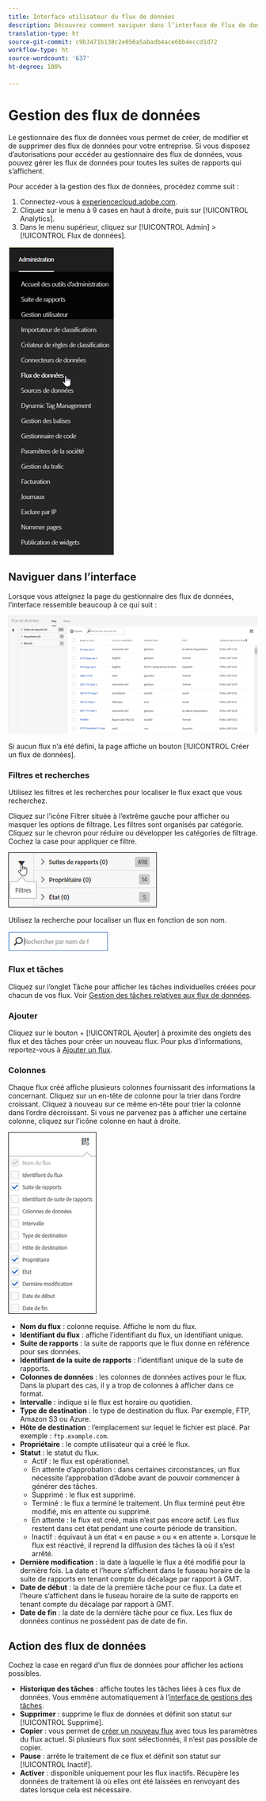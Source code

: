 ```yaml
---
title: Interface utilisateur du flux de données
description: Découvrez comment naviguer dans l’interface de flux de données.
translation-type: ht
source-git-commit: c9b3471b138c2e056a5abadb4ace6bb4eccd1d72
workflow-type: ht
source-wordcount: '637'
ht-degree: 100%

---
```



# Gestion des flux de données

Le gestionnaire des flux de données vous permet de créer, de modifier et de supprimer des flux de données pour votre entreprise. Si vous disposez d’autorisations pour accéder au gestionnaire des flux de données, vous pouvez gérer les flux de données pour toutes les suites de rapports qui s’affichent.

Pour accéder à la gestion des flux de données, procédez comme suit :

1. Connectez-vous à [experiencecloud.adobe.com](https://experiencecloud.adobe.com).
2. Cliquez sur le menu à 9 cases en haut à droite, puis sur [!UICONTROL Analytics].
3. Dans le menu supérieur, cliquez sur [!UICONTROL Admin] > [!UICONTROL Flux de données].

![Menu du flux de données](assets/AdminMenu.png)

## Naviguer dans l’interface

Lorsque vous atteignez la page du gestionnaire des flux de données, l’interface ressemble beaucoup à ce qui suit :

![Flux de données](assets/feeds.png)

Si aucun flux n’a été défini, la page affiche un bouton [!UICONTROL Créer un flux de données].

### Filtres et recherches

Utilisez les filtres et les recherches pour localiser le flux exact que vous recherchez.

Cliquez sur l’icône Filtrer située à l’extrême gauche pour afficher ou masquer les options de filtrage. Les filtres sont organisés par catégorie. Cliquez sur le chevron pour réduire ou développer les catégories de filtrage. Cochez la case pour appliquer ce filtre.

![Filtrer](assets/filters.jpg)

Utilisez la recherche pour localiser un flux en fonction de son nom.

![Recherche](assets/search.jpg)

### Flux et tâches

Cliquez sur l’onglet Tâche pour afficher les tâches individuelles créées pour chacun de vos flux. Voir [Gestion des tâches relatives aux flux de données](df-manage-jobs.md).

### Ajouter

Cliquez sur le bouton + [!UICONTROL Ajouter] à proximité des onglets des flux et des tâches pour créer un nouveau flux. Pour plus d’informations, reportez-vous à [Ajouter un flux](create-feed.md).

### Colonnes

Chaque flux créé affiche plusieurs colonnes fournissant des informations la concernant. Cliquez sur un en-tête de colonne pour la trier dans l’ordre croissant. Cliquez à nouveau sur ce même en-tête pour trier la colonne dans l’ordre décroissant. Si vous ne parvenez pas à afficher une certaine colonne, cliquez sur l’icône colonne en haut à droite.

![Icône Colonne](assets/cols.jpg)

* **Nom du flux** : colonne requise. Affiche le nom du flux.
* **Identifiant du flux** : affiche l’identifiant du flux, un identifiant unique.
* **Suite de rapports** : la suite de rapports que le flux donne en référence pour ses données.
* **Identifiant de la suite de rapports** : l’identifiant unique de la suite de rapports.
* **Colonnes de données** : les colonnes de données actives pour le flux. Dans la plupart des cas, il y a trop de colonnes à afficher dans ce format.
* **Intervalle** : indique si le flux est horaire ou quotidien.
* **Type de destination** : le type de destination du flux. Par exemple, FTP, Amazon S3 ou Azure.
* **Hôte de destination** : l’emplacement sur lequel le fichier est placé. Par exemple : `ftp.example.com`.
* **Propriétaire** : le compte utilisateur qui a créé le flux.
* **Statut** : le statut du flux.
   * Actif : le flux est opérationnel.
   * En attente d’approbation : dans certaines circonstances, un flux nécessite l’approbation d’Adobe avant de pouvoir commencer à générer des tâches.
   * Supprimé : le flux est supprimé.
   * Terminé : le flux a terminé le traitement. Un flux terminé peut être modifié, mis en attente ou supprimé.
   * En attente : le flux est créé, mais n’est pas encore actif. Les flux restent dans cet état pendant une courte période de transition.
   * Inactif : équivaut à un état « en pause » ou « en attente ». Lorsque le flux est réactivé, il reprend la diffusion des tâches là où il s’est arrêté.
* **Dernière modification** : la date à laquelle le flux a été modifié pour la dernière fois. La date et l’heure s’affichent dans le fuseau horaire de la suite de rapports en tenant compte du décalage par rapport à GMT.
* **Date de début** : la date de la première tâche pour ce flux. La date et l’heure s’affichent dans le fuseau horaire de la suite de rapports en tenant compte du décalage par rapport à GMT.
* **Date de fin** : la date de la dernière tâche pour ce flux. Les flux de données continus ne possèdent pas de date de fin.

## Action des flux de données

Cochez la case en regard d’un flux de données pour afficher les actions possibles.

* **Historique des tâches** : affiche toutes les tâches liées à ces flux de données. Vous emmène automatiquement à l’[interface de gestions des tâches](df-manage-jobs.md).
* **Supprimer** : supprime le flux de données et définit son statut sur [!UICONTROL Supprimé].
* **Copier** : vous permet de [créer un nouveau flux](create-feed.md) avec tous les paramètres du flux actuel. Si plusieurs flux sont sélectionnés, il n’est pas possible de copier.
* **Pause** : arrête le traitement de ce flux et définit son statut sur [!UICONTROL Inactif].
* **Activer** : disponible uniquement pour les flux inactifs. Récupère les données de traitement là où elles ont été laissées en renvoyant des dates lorsque cela est nécessaire.

